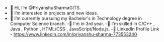 - 👋 Hi, I’m @PriyanshuSharmaGITS.
- 👀 I’m interested in projects and new ideas.
- 🌱 I’m currently pursuing my Bachelor's in Technology degree in Computer Science branch.
-🦆 I'm in 3rd year.
-👾 I'm skilled in C/C++ , Java , Python , HTML/CSS , JavaScript/Node.js.
-🚀 LinkedIn Profile Link - https://www.linkedin.com/in/priyanshu-sharma-773553240



<!---
UzuiRoarGITS/UzuiRoarGITS is a ✨ special ✨ repository because its `README.md` (this file) appears on your GitHub profile..
You can click the Preview link to take a look at your changes.
--->
